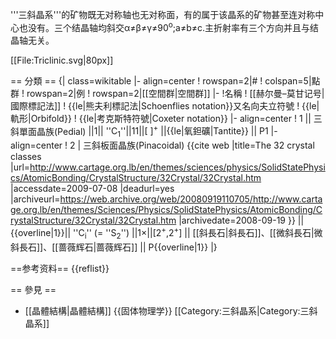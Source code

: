 '''三斜晶系'''的矿物既无对称轴也无对称面，有的属于该晶系的矿物甚至连对称中心也没有。三个结晶轴均斜交α≠β≠γ≠90<sup>o</sup>;a≠b≠c.主折射率有三个方向并且与结晶轴无关。

[[File:Triclinic.svg|80px]]

== 分類 ==
{| class=wikitable
|- align=center
! rowspan=2|#
! colspan=5|點群
! rowspan=2|例
! rowspan=2|[[空間群|空間群]]
|-
!名稱
! [[赫尔曼–莫甘记号|國際標記法]]
! {{le|熊夫利標記法|Schoenflies notation}}<ref>又名向夫立符號</ref>
! {{le|軌形|Orbifold}}
! {{le|考克斯特符號|Coxeter notation}}
|- align=center
! 1
|| 三斜單面晶族(Pedial) <ref name="x-name"/>
||1|| ''C<sub>1</sub>''||11||[ ]<sup>+</sup>
||{{le|氧鉭礦|Tantite}}
|| P1
|- align=center
! 2
| 三斜板面晶族(Pinacoidal) <ref name="x-name">{{cite web |title=The 32 crystal classes |url=http://www.cartage.org.lb/en/themes/sciences/physics/SolidStatePhysics/AtomicBonding/CrystalStructure/32Crystal/32Crystal.htm |accessdate=2009-07-08 |deadurl=yes |archiveurl=https://web.archive.org/web/20080919110705/http://www.cartage.org.lb/en/themes/Sciences/Physics/SolidStatePhysics/AtomicBonding/CrystalStructure/32Crystal/32Crystal.htm |archivedate=2008-09-19 }}</ref>
||{{overline|1}}||  ''C<sub>i</sub>'' (= ''S<sub>2</sub>'')
||1×||[2<sup>+</sup>,2<sup>+</sup>]
|| [[斜長石|斜長石]]、[[微斜長石|微斜長石]]、[[蔷薇辉石|蔷薇辉石]]
|| P{{overline|1}}
|}

==参考资料==
{{reflist}}

== 參見 ==
* [[晶體結構|晶體結構]]
{{固体物理学}}
[[Category:三斜晶系|Category:三斜晶系]]